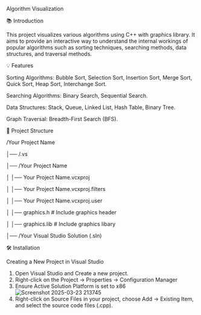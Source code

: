 Algorithm Visualization

📚 Introduction

This project visualizes various algorithms using C++ with graphics library. It aims to provide an interactive way to understand the internal workings of popular algorithms such as sorting techniques, searching methods, data structures, and traversal methods.

💡 Features

Sorting Algorithms: Bubble Sort, Selection Sort, Insertion Sort, Merge Sort, Quick Sort, Heap Sort, Interchange Sort.

Searching Algorithms: Binary Search, Sequential Search.

Data Structures: Stack, Queue, Linked List, Hash Table, Binary Tree.

Graph Traversal: Breadth-First Search (BFS).

📂 Project Structure

/Your Project Name

│── /.vs

│── /Your Project Name    

│     │── Your Project Name.vcxproj

│     │── Your Project Name.vcxproj.filters

│     │── Your Project Name.vcxproj.user

│     │── graphics.h            # Include graphics header

│     │── graphics.lib          # Include graphics libary

│── /Your Visual Studio Solution (.sln)

🛠️ Installation

Creating a New Project in Visual Studio

1. Open Visual Studio and Create a new project.
2. Right-click on the Project → Properties → Configuration Manager
3. Ensure Active Solution Platform is set to x86
![Screenshot 2025-03-23 213745](https://github.com/user-attachments/assets/970826de-63be-4061-93f4-96ae0173b07b)
4. Right-click on Source Files in your project, choose Add → Existing Item, and select the source code files (.cpp).


